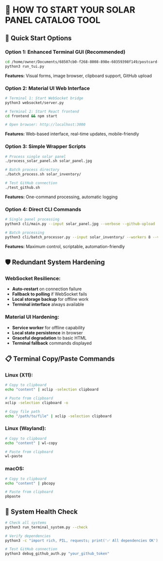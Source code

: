 # 🚀 HOW TO START YOUR SOLAR PANEL CATALOG TOOL

## 🎯 **Quick Start Options**

### **Option 1: Enhanced Terminal GUI (Recommended)**
```bash
cd /home/owner/Documents/68507cb0-f268-8008-898e-60359398f149/postcard-lister
python3 run_tui.py
```
**Features:** Visual forms, image browser, clipboard support, GitHub upload

### **Option 2: Material UI Web Interface**
```bash
# Terminal 1: Start WebSocket bridge
python3 websocket/server.py

# Terminal 2: Start React frontend
cd frontend && npm start

# Open browser: http://localhost:3000
```
**Features:** Web-based interface, real-time updates, mobile-friendly

### **Option 3: Simple Wrapper Scripts**
```bash
# Process single solar panel
./process_solar_panel.sh solar_panel.jpg

# Batch process directory
./batch_process.sh solar_inventory/

# Test GitHub connection
./test_github.sh
```
**Features:** One-command processing, automatic logging

### **Option 4: Direct CLI Commands**
```bash
# Single panel processing
python3 cli/main.py --input solar_panel.jpg --verbose --github-upload

# Batch processing
python3 cli/batch_processor.py --input solar_inventory/ --workers 8 --verbose
```
**Features:** Maximum control, scriptable, automation-friendly

## 🛡️ **Redundant System Hardening**

### **WebSocket Resilience:**
- **Auto-restart** on connection failure
- **Fallback to polling** if WebSocket fails
- **Local storage backup** for offline work
- **Terminal interface** always available

### **Material UI Hardening:**
- **Service worker** for offline capability
- **Local state persistence** in browser
- **Graceful degradation** to basic HTML
- **Terminal fallback** commands displayed

## 📋 **Terminal Copy/Paste Commands**

### **Linux (X11):**
```bash
# Copy to clipboard
echo "content" | xclip -selection clipboard

# Paste from clipboard
xclip -selection clipboard -o

# Copy file path
echo "/path/to/file" | xclip -selection clipboard
```

### **Linux (Wayland):**
```bash
# Copy to clipboard
echo "content" | wl-copy

# Paste from clipboard
wl-paste
```

### **macOS:**
```bash
# Copy to clipboard
echo "content" | pbcopy

# Paste from clipboard
pbpaste
```

## 🔧 **System Health Check**
```bash
# Check all systems
python3 run_terminal_system.py --check

# Verify dependencies
python3 -c "import rich, PIL, requests; print('✅ All dependencies OK')"

# Test GitHub connection
python3 debug_github_auth.py "your_github_token"
```
